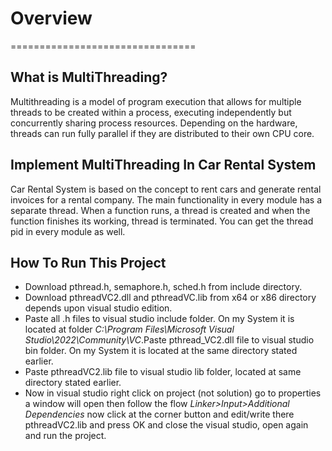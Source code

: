 # Overview
================================
## What is MultiThreading?

Multithreading is a model of program execution that allows for multiple threads to be created within a process, executing independently but concurrently sharing process resources. Depending on the hardware, threads can run fully parallel if they are distributed to their own CPU core.

## Implement MultiThreading In Car Rental System

Car Rental System is based on the concept to rent cars and generate rental invoices for a rental company. The main functionality in every module has a separate thread. When a function runs, a thread is created and when the function finishes its working, thread is terminated. You can get the thread pid in every module as well.

## How To Run This Project

+ Download pthread.h, semaphore.h, sched.h from include directory.
+ Download pthreadVC2.dll and pthreadVC.lib from x64 or x86 directory depends upon visual studio edition.
+ Paste all .h files to visual studio include folder. On my System it is located at folder
  *C:\Program Files\Microsoft Visual  Studio\2022\Community\VC*.Paste pthread_VC2.dll file to visual studio bin folder. On my System it is located at the same directory stated earlier.
+ Paste pthreadVC2.lib file to visual studio lib folder, located at same directory stated earlier.
+ Now in visual studio right click on project (not solution) go to properties 
  a window will open then follow the flow *Linker>Input>Additional Dependencies* now click at the corner button and edit/write there pthreadVC2.lib and press OK and close the visual studio, open again and run the project.